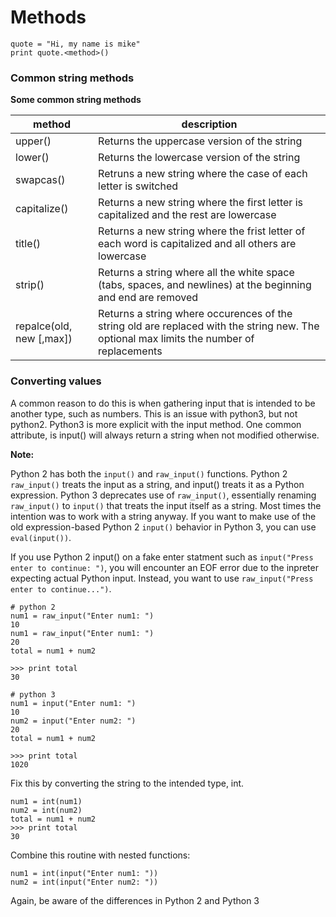 # Methods

```
quote = "Hi, my name is mike"
print quote.<method>()
```

### Common string methods

**Some common string methods**

method | description            
-------|-------------------------
upper() | Returns the uppercase version of the string
lower() | Returns the lowercase version of the string
swapcas() | Retruns a new string where the case of each letter is switched
capitalize() | Returns a new string where the first letter is capitalized and the rest are lowercase
title() | Returns a new string where the frist letter of each word is capitalized and all others are lowercase
strip() | Returns a string where all the white space (tabs, spaces, and newlines) at the beginning and end are removed
repalce(old, new [,max]) | Returns a string where occurences of the string old are replaced with the string new. The optional max limits the number of replacements

### Converting values

A common reason to do this is when gathering input that is intended to be another type, such as numbers. This is an issue with python3, but not python2. Python3 is more explicit with the input method. One common attribute, is input() will always return a string when not modified otherwise.

**Note:**

Python 2 has both the `input()` and `raw_input()` functions. Python 2 `raw_input()` treats the input as a string, and input() treats it as a Python expression. Python 3 deprecates use of `raw_input()`, essentially renaming `raw_input()` to `input()` that treats the input itself as a string. Most times the intention was to work with a string anyway. If you want to make use of the old expression-based Python 2 `input()` behavior in Python 3, you can use `eval(input())`. 

If you use Python 2 input() on a fake enter statment such as `input("Press enter to continue: ")`, you will encounter an EOF error due to the inpreter expecting actual Python input. Instead, you want to use `raw_input("Press enter to continue...")`.

```
# python 2
num1 = raw_input("Enter num1: ")
10
num1 = raw_input("Enter num1: ")
20
total = num1 + num2

>>> print total
30

# python 3
num1 = input("Enter num1: ")
10
num2 = input("Enter num2: ")
20
total = num1 + num2

>>> print total
1020
```

Fix this by converting the string to the intended type, int.

```
num1 = int(num1)
num2 = int(num2)
total = num1 + num2
>>> print total
30
```

Combine this routine with nested functions:
```
num1 = int(input("Enter num1: "))
num2 = int(input("Enter num2: "))
```

Again, be aware of the differences in Python 2 and Python 3
